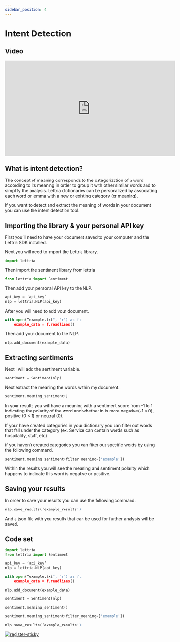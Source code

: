 ```yaml
---
sidebar_position: 4
---
```


# Intent Detection

## Video

<iframe width="560" height="315" src="https://www.youtube.com/embed/SyGrjfxqNGI" title="YouTube video player" frameborder="0" allow="accelerometer; autoplay; clipboard-write; encrypted-media; gyroscope; picture-in-picture" allowfullscreen></iframe>

## What is intent detection?

The concept of meaning corresponds to the categorization of a word according to its meaning in order to group it with other similar words and to simplify the analysis. Lettria dictionaries can be personalized by associating each word or lemma with a new or existing category (or meaning).

If you want to detect and extract the meaning of words in your document you can use the intent detection tool.

## Importing the library & your personal API key

First you’ll need to have your document saved to your computer and the Lettria SDK installed.

Next you will need to import the Lettria library.

```python
import lettria
```

Then import the sentiment library from lettria

```python
from lettria import Sentiment
```

Then add your personal API key to the NLP.

```python
api_key = ‘api_key’
nlp = lettria.NLP(api_key)
```

After you will need to add your document.

```python
with open(“example.txt", "r") as f:
	example_data = f.readlines()
```

Then add your document to the NLP.

```python
nlp.add_document(example_data)
```

## Extracting sentiments

Next I will add the sentiment variable.

```python
sentiment = Sentiment(nlp)
```

Next extract the meaning the words within my document.

```python
sentiment.meaning_sentiment()
```

In your results you will have a meaning with a sentiment score from -1 to 1 indicating the polarity of the word and whether in is more negative(-1 < 0), positive (0 < 1) or neutral (0).

If your have created categories in your dictionary you can filter out words that fall under the category (ex. Service can contain words such as hospitality, staff, etc)

If you haven’t created categories you can filter out specific words by using the following command.

```python
sentiment.meaning_sentiment(filter_meaning=['example'])
```

Within the results you will see the meaning and sentiment polarity which happens to indicate this word is negative or positive.

## Saving your results

In order to save your results you can use the following command.

```python
nlp.save_results(‘example_results')
```

And a json file with you results that can be used for further analysis will be saved.

## Code set

```python
import lettria
from lettria import Sentiment

api_key = ‘api_key’
nlp = lettria.NLP(api_key)

with open(“example.txt", "r") as f:
	example_data = f.readlines()

nlp.add_document(example_data)

sentiment = Sentiment(nlp)

sentiment.meaning_sentiment()

sentiment.meaning_sentiment(filter_meaning=['example'])

nlp.save_results(‘example_results')
```

[![register-sticky](/img/register-sticky.png)](https://app.lettria.com/signup)